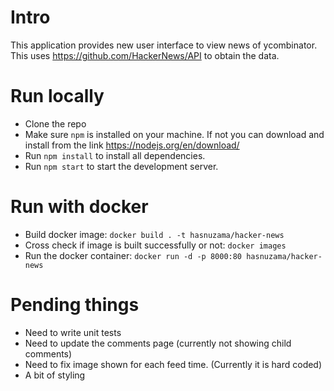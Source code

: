 # Intro
This application provides new user interface to view news of ycombinator.
This uses https://github.com/HackerNews/API to obtain the data.


# Run locally
- Clone the repo
- Make sure `npm` is installed on your machine. If not you can download and install from the link https://nodejs.org/en/download/
- Run `npm install` to install all dependencies.
- Run `npm start` to start the development server.

# Run with docker
- Build docker image: `docker build . -t hasnuzama/hacker-news`
- Cross check if image is built successfully or not: `docker images`
- Run the docker container: `docker run -d -p 8000:80 hasnuzama/hacker-news`

# Pending things
- Need to write unit tests
- Need to update the comments page (currently not showing child comments)
- Need to fix image shown for each feed time. (Currently it is hard coded)
- A bit of styling
